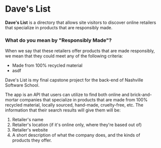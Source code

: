 # Dave's List

**Dave's List** is a directory that allows site visitors to discover online retailers that specialize in products that are responsibly made.

### What do you mean by "Responsibly Made"?
When we say that these retailers offer products that are made responsibly, we mean that they could meet any of the following criteria:
- Made from 100% recycled material
- asdf

Dave's List is my final capstone project for the back-end of Nashville Software School.

The app is an API that users can utilize to find both online and brick-and-mortar companies that specialize in products that are made from 100% recycled material, locally sourced, hand-made, cruelty-free, etc. The information that their search results will give them will be:
1. Retailer's name
2. Retailer's location (if it's online only, where they're based out of)
3. Retailer's website
4. A short description of what the company does, and the kinds of products they offer.
